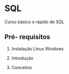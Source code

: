 # SQL
Curso básico e rápido de SQL

## Pré- requisitos

1. Instalação
Linux
Windows

2. Introdução

3. Conceitos


